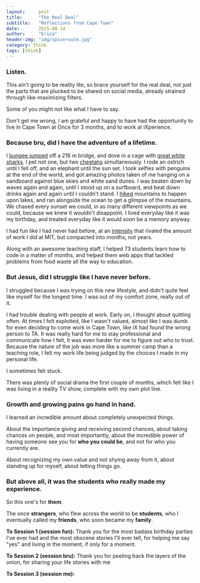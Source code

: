 ```yaml
---
layout:     post
title:      "The Real Deal"
subtitle:   "Reflections from Cape Town"
date:       2015-08-14
author:     "Erica"
header-img: "img/spiceroute.jpg"
category: think
tags: [think]
---
```


<h3 class="section-heading">Listen.</h3>

This ain't going to be reality lite, so brace yourself for the real deal, not just the parts that are plucked to be shared on social media, already strained through like-maximizing filters. 

Some of you might not like what I have to say. 

Don't get me wrong, I am grateful and happy to have had the opportunity to live in Cape Town at Once for 3 months, and to work at iXperience.

<h3>Because bru, did I have the adventure of a lifetime.</h3>

I <a href="{% post_url 2015-06-28-a-216m-leap-of-faith %}" target="_blank">bungee jumped</a> off a 216 m bridge, and dove in a cage with <a href="{% post_url 2015-06-07-unreal-reality %}" target="_blank">great white sharks</a>. I pet not one, but two <a href="{% post_url 2015-06-29-garden-route %}" target="_blank">cheetahs</a> simultaneously. I rode an ostrich until I fell off, and an elephant until the sun set. I took selfies with penguins at the end of the world, and got amazing photos taken of me hanging on a sandboard against blue skies and white sand dunes. I was beaten down by waves again and again, until I stood up on a surfboard, and beat down drinks again and again until I couldn't stand. I <a href="{% post_url 2015-08-01-hikes %}" target="_blank">hiked</a> mountains to happen upon lakes, and ran alongside the ocean to get a glimpse of the mountains. We chased every sunset we could, in as many different viewpoints as we could, because we knew it wouldn't disappoint. I lived everyday like it was my birthday, and treated everyday like it would soon be a memory anyway.

I had fun like I had never had before, at an <a href="{% post_url 2015-05-27-i-landed-in-cape-town %}" target="_blank">intensity</a> that rivaled the amount of work I did at MIT, but compacted into months, not years.

Along with an awesome teaching staff, I helped 73 students learn how to code in a matter of months, and helped them web apps that tackled problems from food waste all the way to education. 

<h3>But Jesus, did I struggle like I have never before.</h3>

I struggled because I was trying on this new lifestyle, and didn't quite feel like myself for the longest time. I was out of my comfort zone, really out of it.

I had trouble dealing with people at work. Early on, I thought about quitting often. At times I felt exploited, like I wasn't valued, almost like I was dumb for even deciding to come work in Cape Town, like iX had found the wrong person to TA. It was really hard for me to stay professional and communicate how I felt, it was even harder for me to figure out who to trust. Because the nature of the job was more like a summer camp than a teaching role, I felt my work life being judged by the choices I made in my personal life.

I sometimes felt stuck.

There was plenty of social drama the first couple of months, which felt like I was living in a reality TV show, complete with my own plot line.

<h3>Growth and growing pains go hand in hand.</h3>
I learned an incredible amount about completely unexpected things.

About the importance giving and receiving second chances, about taking chances on people, and most importantly, about the incredible power of having someone see you for <b>who you could be</b>, and not for who you currently are. 

About recognizing my own value and not shying away from it, about standing up for myself, about letting things go.

<h3>But above all, it was the students who really made my experience.</h3>

So this one's for <b>them</b>.

The once <b>strangers</b>, who flew across the world to be <b>students</b>, who I eventually called my <b>friends</b>, who soon became my <b>family</b>.

<b>To Session 1 (session fun):</b> Thank you for the most badass birthday parties I've ever had and the most obscene stories I'll ever tell, for helping me say "yes" and living in the moment, if only for a moment.

<b>To Session 2 (session bru):</b> Thank you for peeling back the layers of the onion, for sharing your life stories with me

<b>To Session 3 (session me):</b>
